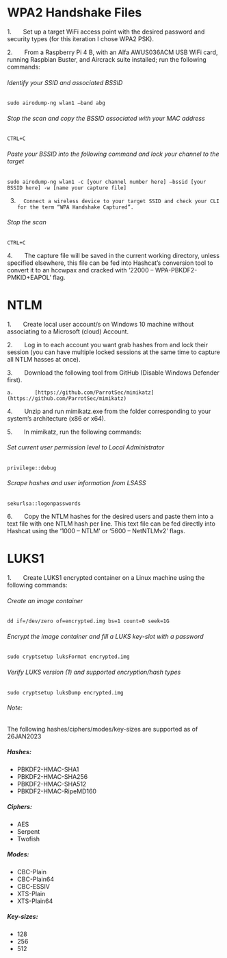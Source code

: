 # WPA2 Handshake Files

1.       Set up a target WiFi access point with the desired password and security types (for this iteration I chose WPA2 PSK).

2.       From a Raspberry Pi 4 B, with an Alfa AWUS036ACM USB WiFi card, running Raspbian Buster, and Aircrack suite installed; run the following commands:

###### Identify your SSID and associated BSSID
```
sudo airodump-ng wlan1 –band abg
```

###### Stop the scan and copy the BSSID associated with your MAC address
```
CTRL+C
```

###### Paste your BSSID into the following command and lock your channel to the target
```
sudo airodump-ng wlan1 -c [your channel number here] –bssid [your BSSID here] -w [name your capture file]
```

3.       Connect a wireless device to your target SSID and check your CLI for the term “WPA Handshake Captured”.

###### Stop the scan
```
CTRL+C
```

4.       The capture file will be saved in the current working directory, unless specified elsewhere, this file can be fed into Hashcat’s conversion tool to convert it to an hccwpax and cracked with ‘22000 – WPA-PBKDF2-PMKID+EAPOL’ flag.

# NTLM

1.       Create local user account/s on Windows 10 machine without associating to a Microsoft (cloud) Account.

2.       Log in to each account you want grab hashes from and lock their session (you can have multiple locked sessions at the same time to capture all NTLM hasses at once).

3.       Download the following tool from GitHub (Disable Windows Defender first).

	a.       [https://github.com/ParrotSec/mimikatz](https://github.com/ParrotSec/mimikatz)

4.       Unzip and run mimikatz.exe from the folder corresponding to your system’s architecture (x86 or x64).

5.       In mimikatz, run the following commands:

###### Set current user permission level to Local Administrator
```
privilege::debug
```


###### Scrape hashes and user information from LSASS
```
sekurlsa::logonpasswords
```

6.       Copy the NTLM hashes for the desired users and paste them into a text file with one NTLM hash per line. This text file can be fed directly into Hashcat using the ‘1000 – NTLM’ or ‘5600 – NetNTLMv2’ flags.

# LUKS1

1.       Create LUKS1 encrypted container on a Linux machine using the following commands:

###### Create an image container
```
dd if=/dev/zero of=encrypted.img bs=1 count=0 seek=1G
```

###### Encrypt the image container and fill a LUKS key-slot with a password
```
sudo cryptsetup luksFormat encrypted.img 
```

###### Verify LUKS version (1) and supported encryption/hash types
```
sudo cryptsetup luksDump encrypted.img
```

###### Note: 
The following hashes/ciphers/modes/key-sizes are supported as of 26JAN2023

##### Hashes:  
-   PBKDF2-HMAC-SHA1  
-   PBKDF2-HMAC-SHA256  
-   PBKDF2-HMAC-SHA512  
-   PBKDF2-HMAC-RipeMD160  

##### Ciphers:  
-   AES  
-   Serpent  
-   Twofish  

##### Modes:  
-   CBC-Plain   
-   CBC-Plain64  
-   CBC-ESSIV  
-   XTS-Plain  
-   XTS-Plain64  

##### Key-sizes:  
-   128  
-   256 
-   512